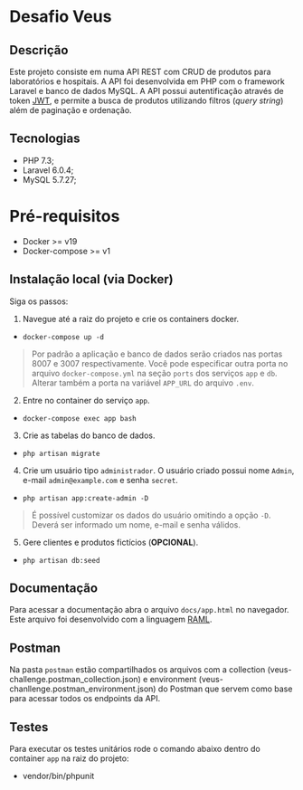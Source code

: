 # Desafio Veus

## Descrição

Este projeto consiste em numa API REST com CRUD de produtos para laboratórios e hospitais. A API foi desenvolvida em PHP com o framework Laravel e banco de dados MySQL. A API possui autentificação através de token [JWT](https://jwt.io), e permite a busca de produtos utilizando filtros (*query string*) além de paginação e ordenação.

## Tecnologias

* PHP 7.3;
* Laravel 6.0.4;
* MySQL 5.7.27;

# Pré-requisitos

* Docker >= v19
* Docker-compose >= v1

## Instalação local (via Docker)

Siga os passos:

1. Navegue até a raiz do projeto e crie os containers docker.

* `docker-compose up -d`

> Por padrão a aplicação e banco de dados serão criados nas portas 8007 e 3007 respectivamente. Você pode especificar outra porta no arquivo `docker-compose.yml` na seção `ports` dos serviços `app` e `db`. Alterar também a porta na variável `APP_URL` do arquivo `.env`.

2. Entre no container do serviço `app`.

* `docker-compose exec app bash`

3. Crie as tabelas do banco de dados.

* `php artisan migrate`

4. Crie um usuário tipo `administrador`. O usuário criado possui nome `Admin`, e-mail `admin@example.com` e senha `secret`. 

* `php artisan app:create-admin -D`

> É possível customizar os dados do usuário omitindo a opção `-D`. Deverá ser informado um nome, e-mail e senha válidos.

5. Gere clientes e produtos fictícios (**OPCIONAL**).
   
* `php artisan db:seed`

## Documentação

Para acessar a documentação abra o arquivo `docs/app.html` no navegador. Este arquivo foi desenvolvido com a linguagem [RAML](https://raml.org/).

## Postman

Na pasta `postman` estão compartilhados os arquivos com a collection (veus-challenge.postman_collection.json) e environment (veus-chanllenge.postman_environment.json) do Postman que servem como base para acessar todos os endpoints da API.

## Testes

Para executar os testes unitários rode o comando abaixo dentro do container `app` na raiz do projeto:

* vendor/bin/phpunit